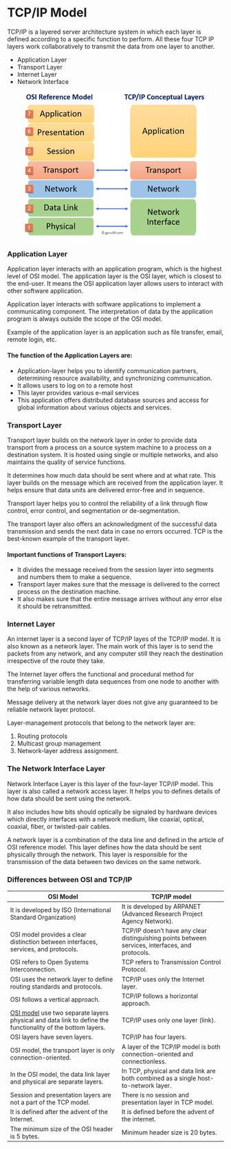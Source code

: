 # TCP/IP Model

TCP/IP is a layered server architecture system in which each layer is defined according to a specific function to perform. All these four TCP IP layers work collaboratively to transmit the data from one layer to another.

* Application Layer
* Transport Layer
* Internet Layer
* Network Interface

<figure><img src="../../.gitbook/assets/image.png" alt=""><figcaption></figcaption></figure>

### Application Layer

Application layer interacts with an application program, which is the highest level of OSI model. The application layer is the OSI layer, which is closest to the end-user. It means the OSI application layer allows users to interact with other software application.

Application layer interacts with software applications to implement a communicating component. The interpretation of data by the application program is always outside the scope of the OSI model.

Example of the application layer is an application such as file transfer, email, remote login, etc.

#### The function of the Application Layers are:

* Application-layer helps you to identify communication partners, determining resource availability, and synchronizing communication.
* It allows users to log on to a remote host
* This layer provides various e-mail services
* This application offers distributed database sources and access for global information about various objects and services.

### Transport Layer <a href="#5" id="5"></a>

Transport layer builds on the network layer in order to provide data transport from a process on a source system machine to a process on a destination system. It is hosted using single or multiple networks, and also maintains the quality of service functions.

It determines how much data should be sent where and at what rate. This layer builds on the message which are received from the application layer. It helps ensure that data units are delivered error-free and in sequence.

Transport layer helps you to control the reliability of a link through flow control, error control, and segmentation or de-segmentation.

The transport layer also offers an acknowledgment of the successful data transmission and sends the next data in case no errors occurred. TCP is the best-known example of the transport layer.

#### Important functions of Transport Layers:

* It divides the message received from the session layer into segments and numbers them to make a sequence.
* Transport layer makes sure that the message is delivered to the correct process on the destination machine.
* It also makes sure that the entire message arrives without any error else it should be retransmitted.

### Internet Layer <a href="#6" id="6"></a>

An internet layer is a second layer of TCP/IP layes of the TCP/IP model. It is also known as a network layer. The main work of this layer is to send the packets from any network, and any computer still they reach the destination irrespective of the route they take.

The Internet layer offers the functional and procedural method for transferring variable length data sequences from one node to another with the help of various networks.

Message delivery at the network layer does not give any guaranteed to be reliable network layer protocol.

Layer-management protocols that belong to the network layer are:

1. Routing protocols
2. Multicast group management
3. Network-layer address assignment.

### The Network Interface Layer <a href="#7" id="7"></a>

Network Interface Layer is this layer of the four-layer TCP/IP model. This layer is also called a network access layer. It helps you to defines details of how data should be sent using the network.

It also includes how bits should optically be signaled by hardware devices which directly interfaces with a network medium, like coaxial, optical, coaxial, fiber, or twisted-pair cables.

A network layer is a combination of the data line and defined in the article of OSI reference model. This layer defines how the data should be sent physically through the network. This layer is responsible for the transmission of the data between two devices on the same network.

### Differences between OSI and TCP/IP

| OSI Model                                                                                                                                                     | TCP/IP model                                                                                     |
| ------------------------------------------------------------------------------------------------------------------------------------------------------------- | ------------------------------------------------------------------------------------------------ |
| It is developed by ISO (International Standard Organization)                                                                                                  | It is developed by ARPANET (Advanced Research Project Agency Network).                           |
| OSI model provides a clear distinction between interfaces, services, and protocols.                                                                           | TCP/IP doesn’t have any clear distinguishing points between services, interfaces, and protocols. |
| OSI refers to Open Systems Interconnection.                                                                                                                   | TCP refers to Transmission Control Protocol.                                                     |
| OSI uses the network layer to define routing standards and protocols.                                                                                         | TCP/IP uses only the Internet layer.                                                             |
| OSI follows a vertical approach.                                                                                                                              | TCP/IP follows a horizontal approach.                                                            |
| [OSI model](https://www.guru99.com/layers-of-osi-model.html) use two separate layers physical and data link to define the functionality of the bottom layers. | TCP/IP uses only one layer (link).                                                               |
| OSI layers have seven layers.                                                                                                                                 | TCP/IP has four layers.                                                                          |
| OSI model, the transport layer is only connection-oriented.                                                                                                   | A layer of the TCP/IP model is both connection-oriented and connectionless.                      |
| In the OSI model, the data link layer and physical are separate layers.                                                                                       | In TCP, physical and data link are both combined as a single host-to-network layer.              |
| Session and presentation layers are not a part of the TCP model.                                                                                              | There is no session and presentation layer in TCP model.                                         |
| It is defined after the advent of the Internet.                                                                                                               | It is defined before the advent of the internet.                                                 |
| The minimum size of the OSI header is 5 bytes.                                                                                                                | Minimum header size is 20 bytes.                                                                 |

